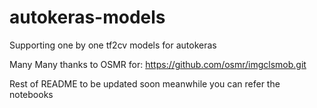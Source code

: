 # autokeras-models
Supporting one by one tf2cv models for autokeras

Many Many thanks to OSMR for:
https://github.com/osmr/imgclsmob.git

Rest of README to be updated soon meanwhile you can refer the notebooks
